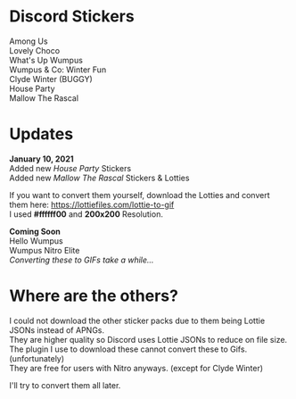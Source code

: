 # Discord Stickers
Among Us  
Lovely Choco  
What's Up Wumpus  
Wumpus & Co: Winter Fun  
Clyde Winter (BUGGY)  
House Party  
Mallow The Rascal  

# Updates  
**January 10, 2021**  
Added new *House Party* Stickers  
Added new *Mallow The Rascal* Stickers & Lotties  

If you want to convert them yourself, download the Lotties and convert them here: https://lottiefiles.com/lottie-to-gif  
I used **#ffffff00** and **200x200** Resolution.  

**Coming Soon**  
Hello Wumpus  
Wumpus Nitro Elite  
*Converting these to GIFs take a while...*  

# Where are the others?
I could not download the other sticker packs due to them being Lottie JSONs instead of APNGs.  
They are higher quality so Discord uses Lottie JSONs to reduce on file size.  
The plugin I use to download these cannot convert these to Gifs. (unfortunately)  
They are free for users with Nitro anyways. (except for Clyde Winter)  

I'll try to convert them all later.  
